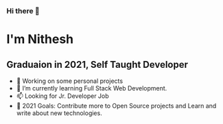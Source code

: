 ### Hi there 👋 
<h1>I'm Nithesh</h1>
<h2>Graduaion in 2021, Self Taught Developer </h2>

- 🔭 Working on some personal projects
- 🌱 I’m currently learning Full Stack Web Development.
- 📫 Looking for Jr. Developer Job
- 🥅 2021 Goals: Contribute more to Open Source projects and Learn and write about new technologies.

